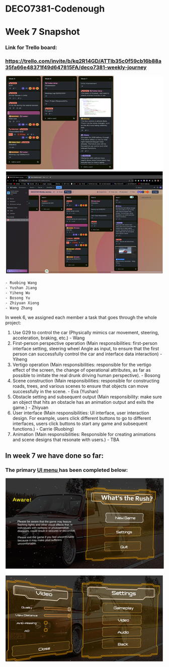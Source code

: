 # DECO7381-Codenough

# Week 7 Snapshot

### Link for Trello board:

### https://trello.com/invite/b/kq2R14GD/ATTIb35c0f59cb16b88a35fa66e48371f49d647815FA/deco7381-weekly-journey

<img src="/images/trello.png" alt="Screenshot of the trello Board" title="Trello Board">

```
- Ruobing Wang
- Yushan Jiang
- Yiheng Wu
- Bosong Yu
- Zhiyuan Xiong
- Wang Zhang
```

In week 6, we assigned each member a task that goes through the whole project:

1. Use G29 to control the car (Physically mimics car movement, steering, acceleration, braking, etc.) - Wang
1. First-person perspective operation (Main responsibilities: first-person interface setting, steering wheel Angle as input, to ensure that the first person can successfully control the car and interface data interaction) - Yiheng
1. Vertigo operation (Main responsibilities: responsible for the vertigo effect of the screen, the change of operational attributes, as far as possible to imitate the real drunk driving human perspective). - Bosong
1. Scene construction (Main responsibilities: responsible for constructing roads, trees, and various scenes to ensure that objects can move successfully in the scene. - Eva (Yushan)
1. Obstacle setting and subsequent output (Main responsibility: make sure an object that hits an obstacle has an animation output and exits the game.) - Zhiyuan
1. User interface (Main responsibilities: UI interface, user interaction design. For example, users click different buttons to go to different interfaces, users click buttons to start any game and subsequent functions.) - Carrie (Ruobing)
1. Animation (Main responsibilities: Responsible for creating animations and scene designs that resonate with users.) - TBA

## In week 7 we have done so far:

### The primary <u>UI menu </u> has been completed below:

<img src="/images/UI.png" alt="The primary UI menu" title="UI basic">
